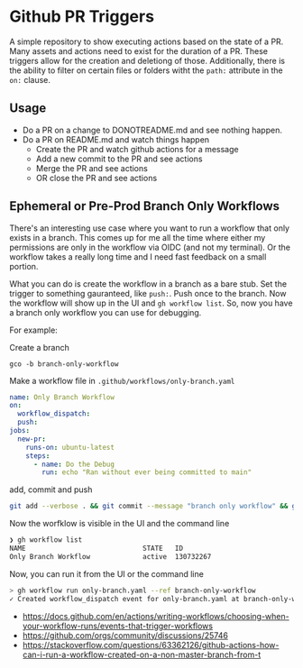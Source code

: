 # Github PR Triggers

A simple repository to show executing actions based on the state of a PR. Many
assets and actions need to exist for the duration of a PR. These triggers allow
for the creation and deletiong of those. Additionally, there is the ability to
filter on certain files or folders witht the `path:` attribute in the `on:`
clause.

## Usage

- Do a PR on a change to DONOTREADME.md and see nothing happen.
- Do a PR on README.md and watch things happen
  - Create the PR and watch github actions for a message
  - Add a new commit to the PR and see actions
  - Merge the PR and see actions
  - OR close the PR and see actions

## Ephemeral or Pre-Prod Branch Only Workflows

There's an interesting use case where you want to run a workflow that only
exists in a branch. This comes up for me all the time where either my
permissions are only in the workflow via OIDC (and not my terminal). Or the
workflow takes a really long time and I need fast feedback on a small portion.

What you can do is create the workflow in a branch as a bare stub. Set the
trigger to something gauranteed, like `push:`. Push once to the branch. Now the
workflow will show up in the UI and `gh workflow list`. So, now you have a
branch only workflow you can use for debugging.

For example:

Create a branch

`gco -b branch-only-workflow`

Make a workflow file in `.github/workflows/only-branch.yaml`

```yaml
name: Only Branch Workflow
on:
  workflow_dispatch:
  push:
jobs:
  new-pr:
    runs-on: ubuntu-latest 
    steps:
      - name: Do the Debug
        run: echo "Ran without ever being committed to main"
```

add, commit and push

```bash
git add --verbose . && git commit --message "branch only workflow" && git push origin "$(git_current_branch)"
```

Now the worfklow is visible in the UI and the command line

```bash
❯ gh workflow list
NAME                             STATE   ID       
Only Branch Workflow             active  130732267
```

Now, you can run it from the UI or the command line

```bash
> gh workflow run only-branch.yaml --ref branch-only-workflow
✓ Created workflow_dispatch event for only-branch.yaml at branch-only-workflow
```

- <https://docs.github.com/en/actions/writing-workflows/choosing-when-your-workflow-runs/events-that-trigger-workflows>
- <https://github.com/orgs/community/discussions/25746>
- <https://stackoverflow.com/questions/63362126/github-actions-how-can-i-run-a-workflow-created-on-a-non-master-branch-from-t>
